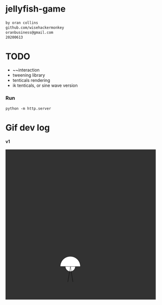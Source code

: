 # jellyfish-game
####
```
by oran collins
github.com/wisehackermonkey
oranbusiness@gmail.com
20200613
```
# TODO
- ~~interaction
- tweening library
- tenticals rendering
- ik tenticals, or sine wave version

<!-- ### install -->
<!-- ### Build -->
### Run
```
python -m http.server 
```

# Gif dev log
#### v1
![](test.gif)
<!-- # Links -->

